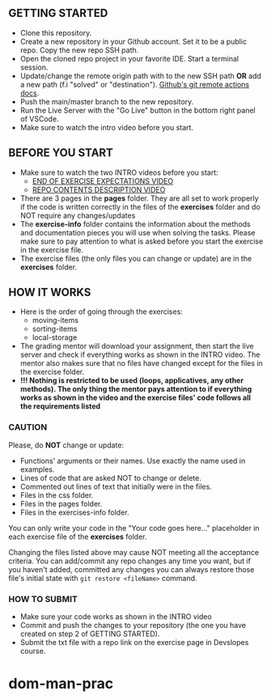 ## GETTING STARTED
- Clone this repository.
- Create a new repository in your Github account. Set it to be a public repo. Copy the new repo SSH path.
- Open the cloned repo project in your favorite IDE. Start a terminal session.
- Update/change the remote origin path with to the new SSH path **OR** add a new path (f.i "solved" or "destination"). [Github's git remote actions docs](https://docs.github.com/en/get-started/getting-started-with-git/managing-remote-repositories).
- Push the main/master branch to the new repository.
- Run the Live Server with the "Go Live" button in the bottom right panel of VSCode.
- Make sure to watch the intro video before you start.

## BEFORE YOU START
- Make sure to watch the two INTRO videos before you start: 
  * [END OF EXERCISE EXPECTATIONS VIDEO](https://www.loom.com/share/83055c83ee8f4838bc7b04b86d8d1844)
  * [REPO CONTENTS DESCRIPTION VIDEO](https://www.loom.com/share/d09fb1c4653d496d9439c12b997a008d)
- There are 3 pages in the **pages** folder. They are all set to work properly if the code is written correctly in the files of the **exercises** folder and do NOT require any changes/updates
- The **exercise-info** folder contains the information about the methods and documentation pieces you will use when solving the tasks. Please make sure to pay attention to what is asked before you start the exercise in the exercise file.
- The exercise files (the only files you can change or update) are in the **exercises** folder.

## HOW IT WORKS
- Here is the order of going through the exercises:
  * moving-items
  * sorting-items
  * local-storage 
- The grading mentor will download your assignment, then start the live server and check if everything works as shown in the INTRO video. The mentor also makes sure that no files have changed except for the files in the exercise folder.
- **!!! Nothing is restricted to be used (loops, applicatives, any other methods). The only thing the mentor pays attention to if everything works as shown in the video and the exercise files' code follows all the requirements listed**

### CAUTION
Please, do **NOT** change or update:

- Functions' arguments or their names. Use exactly the name used in examples.
- Lines of code that are asked NOT to change or delete.
- Commented out lines of text that initially were in the files.
- Files in the css folder.
- Files in the pages folder.
- Files in the exercises-info folder.

You can only write your code in the "Your code goes here..." placeholder in each exercise file of the **exercises** folder.

Changing the files listed above may cause NOT meeting all the acceptance criteria.
You can add/commit any repo changes any time you want, but if you haven't added, committed any changes you can always 
restore those file's initial state with ```git restore <fileName>``` command.

### HOW TO SUBMIT
- Make sure your code works as shown in the INTRO video
- Commit and push the changes to your repository (the one you have created on step 2 of GETTING STARTED).
- Submit the txt file with a repo link on the exercise page in Devslopes course.
# dom-man-prac
